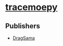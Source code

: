 # [tracemoepy](https://pypi.org/project/tracemoepy)



## Publishers
- [DragSama](https://pypi.org/user/DragSama)

